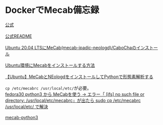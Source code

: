 # DockerでMecab備忘録

[公式](https://github.com/neologd/mecab-ipadic-neologd#preparation-of-installing)
<br>
<br>
[公式README](https://github.com/neologd/mecab-ipadic-neologd/blob/master/README.ja.md)
<br>
<br>
[Ubuntu 20.04 LTSにMeCab(mecab-ipadic-neologd)/CaboChaのインストール](https://qiita.com/kado_u/items/e736600f8d295afb8bd9)
<br>
<br>
[Ubuntu環境にMecabをインストールする方法](https://gist.github.com/YoshihitoAso/9048005?permalink_comment_id=2788249)
<br>
<br>
[【Ubuntu】MeCabとNEologdをインストールしてPythonで形態素解析する](https://engineeeer.com/mecab-neologd-python/)
<br>
<br>
```cp /etc/mecabrc /usr/local/etc/```が必要。
<br>
[fedora30 python3 から MeCabを使う → エラー「 [ifs] no such file or directory: /usr/local/etc/mecabrc」が出たら sudo cp /etc/mecabrc /usr/local/etc/ で解決](https://min117.hatenablog.com/entry/2020/07/11/145738)
<br>
<br>
[mecab-python3](https://github.com/SamuraiT/mecab-python3)